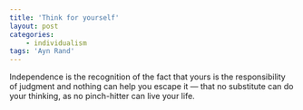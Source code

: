 ```yaml
---
title: 'Think for yourself'
layout: post
categories:
    - individualism
tags: 'Ayn Rand'
---
```


Independence is the recognition of the fact that yours is the responsibility of judgment and nothing can help you escape it — that no substitute can do your thinking, as no pinch-hitter can live your life.